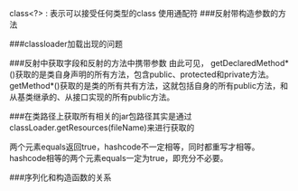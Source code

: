 class<?> : 表示可以接受任何类型的class 使用通配符
###反射带构造参数的方法


###classloader加载出现的问题


###反射中获取字段和反射的方法中携带参数
由此可见，
getDeclaredMethod\*()获取的是类自身声明的所有方法，包含public、protected和private方法。  
getMethod\*()获取的是类的所有共有方法，这就包括自身的所有public方法，和从基类继承的、从接口实现的所有public方法。


###在类路径上获取所有相关的jar包路径其实是通过
classLoader.getResources(fileName)来进行获取的

两个元素equals返回true，hashcode不一定相等，同时都重写才相等。 
     hashcode相等的两个元素equals一定为true，即充分不必要。 

###序列化和构造函数的关系


